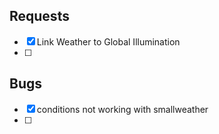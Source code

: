 ## Requests
- [x] Link Weather to Global Illumination
- [ ] 

## Bugs
- [x] conditions not working with smallweather 
- [ ] 